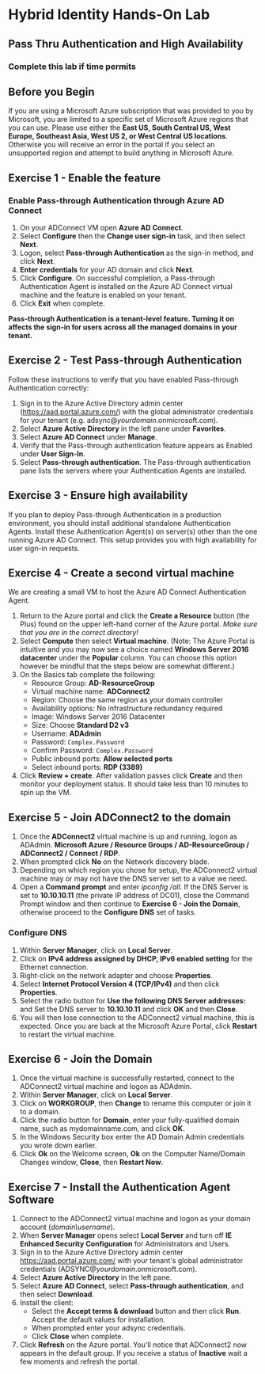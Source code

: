 # Hybrid Identity Hands-On Lab

## Pass Thru Authentication and High Availability

### Complete this lab if time permits

## Before you Begin

If you are using a Microsoft Azure subscription that was provided to you by Microsoft, you are limited to a specific set of Microsoft Azure regions that you can use. Please use either the **East US, South Central US, West Europe, Southeast Asia, West US 2, or West Central US locations**.
Otherwise you will receive an  error in the portal if you select an unsupported region and attempt to build anything in Microsoft Azure.

## Exercise 1 - Enable the feature

### Enable Pass-through Authentication through Azure AD Connect

1. On your ADConnect VM open **Azure AD Connect**.
2. Select **Configure** then the **Change user sign-in** task, and then select **Next**.
3. Logon, select **Pass-through Authentication** as the sign-in method, and click **Next**.
4. **Enter credentials** for your AD domain and click **Next**.
5. Click **Configure**. On successful completion, a Pass-through Authentication Agent is installed on the  Azure AD Connect virtual machine and the feature is enabled on your tenant.  
6. Click **Exit** when complete.

**Pass-through Authentication is a tenant-level feature. Turning it on affects the sign-in for users across all the managed domains in your tenant.**

## Exercise 2 - Test Pass-through Authentication

Follow these instructions to verify that you have enabled Pass-through Authentication correctly:

1. Sign in to the Azure Active Directory admin center (https://aad.portal.azure.com/) with the global administrator credentials for your tenant (e.g. adsync@*yourdomain*.onmicrosoft.com).
2. Select **Azure Active Directory** in the left pane under **Favorites**.
3. Select **Azure AD Connect** under **Manage**.
4. Verify that the Pass-through authentication feature appears as Enabled under **User Sign-In**.
5. Select **Pass-through authentication**. The Pass-through authentication pane lists the servers where your Authentication Agents are installed.

## Exercise 3 - Ensure high availability

If you plan to deploy Pass-through Authentication in a production environment, you should install additional standalone Authentication Agents. Install these Authentication Agent(s) on server(s) other than the one running Azure AD Connect. This setup provides you with high availability for user sign-in requests.

## Exercise 4 - Create a second virtual machine

We are creating a small VM to host the Azure AD Connect Authentication Agent.

1. Return to the Azure portal and click the **Create a Resource** button (the Plus) found on the upper left-hand corner of the Azure portal.  *Make sure that you are in the correct directory!*
2. Select **Compute** then select **Virtual machine**. (Note:  The Azure Portal is intuitive and you may now see a choice named **Windows Server 2016 datacenter** under the **Popular** column.  You can choose this option however be mindful that the steps below are somewhat different.)
3. On the Basics tab complete the following:
    * Resource Group: **AD-ResourceGroup**
    * Virtual machine name: **ADConnect2**
    * Region: Choose the same region as your domain controller
    * Availability options: No infrastructure redundancy required
    * Image: Windows Server 2016 Datacenter
    * Size: Choose **Standard D2 v3**
    * Username: **ADAdmin**
    * Password: `Complex.Password`
    * Confirm Password: `Complex.Password`
    * Public inbound ports: **Allow selected ports**
    * Select inbound ports: **RDP (3389)**
4. Click **Review + create**.   After validation passes click **Create** and then monitor your deployment status. It should take less than 10 minutes to spin up the VM.

## Exercise 5 - Join ADConnect2 to the domain

1. Once the **ADConnect2** virtual machine is up and running, logon as ADAdmin. **Microsoft Azure / Resource Groups / AD-ResourceGroup / ADConnect2 / Connect / RDP**.
2. When prompted click **No** on the Network discovery blade.
3. Depending on which region you chose for setup, the ADConnect2 virtual machine may or may not have the DNS server set to a value we need.
4. Open a **Command prompt** and enter *ipconfig /all*.  If the DNS Server is set to **10.10.10.11**  (the private IP address of DC01), close the Command Prompt window and then continue to **Exercise 6 - Join the Domain**, otherwise proceed to the **Configure DNS** set of tasks.

### Configure DNS

1. Within **Server Manager**, click on **Local Server**.
2. Click on **IPv4 address assigned by DHCP, IPv6 enabled setting** for the Ethernet connection.
3. Right-click on the network adapter and choose **Properties**.
4. Select **Internet Protocol Version 4 (TCP/IPv4)** and then click **Properties**.
5. Select the radio button for **Use the following DNS Server addresses:** and Set the DNS server to **10.10.10.11**  and click **OK** and then **Close**.
6. You will then lose connection to the ADConnect2 virtual machine, this is expected. Once you are back at the Microsoft Azure Portal, click **Restart** to restart the virtual machine.

## Exercise 6 - Join the Domain

1. Once the virtual machine is successfully restarted, connect to the ADConnect2 virtual machine and logon as ADAdmin.
2. Within **Server Manager**, click on **Local Server**.
3. Click on **WORKGROUP**, then **Change** to rename this computer or join it to a domain.
4. Click the radio button for **Domain**, enter your fully-qualified domain name, such as mydomainname.com, and click **OK**.
5. In the Windows Security box enter the AD Domain Admin credentials you wrote down earlier.
6. Click **Ok** on the Welcome screen, **Ok** on the Computer Name/Domain Changes window, **Close**, then **Restart Now**.

## Exercise 7 - Install the Authentication Agent Software

1. Connect to the ADConnect2 virtual machine and logon as your domain account (*domain\username*).
2. When **Server Manager** opens select **Local Server** and turn off **IE Enhanced Security Configuration** for Administrators and Users.
3. Sign in to the Azure Active Directory admin center <https://aad.portal.azure.com/>  with your tenant's global administrator credentials (ADSYNC@*yourdomain*.onmicrosoft.com).
4. Select **Azure Active Directory** in the left pane.
5. Select **Azure AD Connect**, select **Pass-through authentication**, and then select **Download**.
6. Install the client:
    * Select the **Accept terms & download** button and then click **Run**. Accept the default values for installation.
    * When prompted enter your adsync credentials.
    * Click **Close** when complete.
7. Click **Refresh** on the Azure portal.  You'll notice that ADConnect2 now appears in the default group.  If you receive a status of **Inactive** wait a few moments and refresh the portal.
